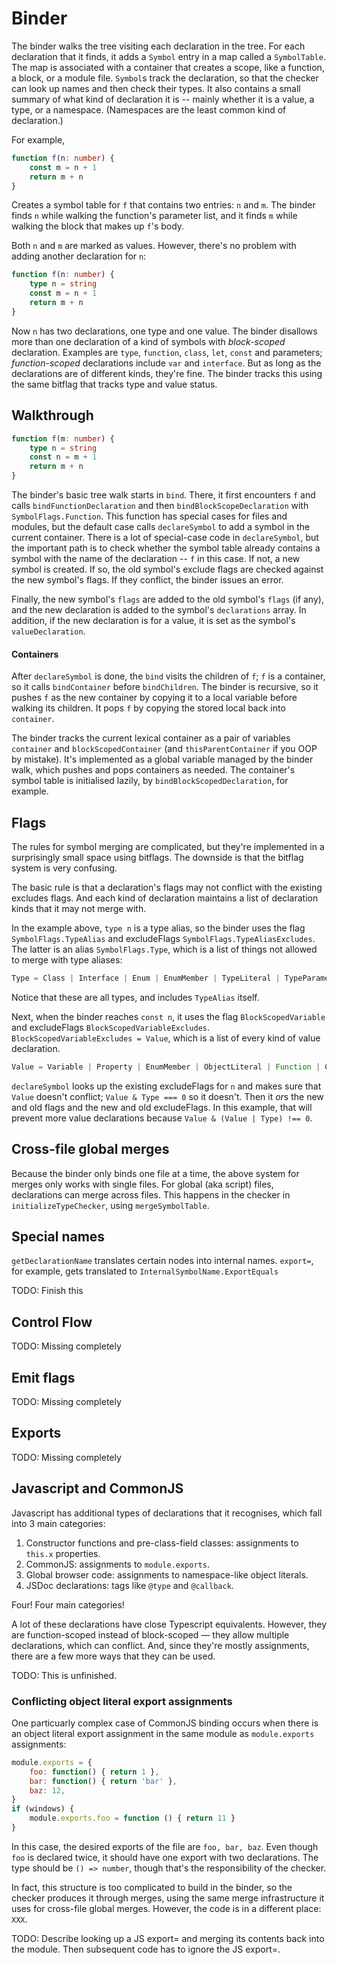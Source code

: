 # Binder

The binder walks the tree visiting each declaration in the tree.
For each declaration that it finds, it adds a `Symbol` entry in a map called a `SymbolTable`.
The map is associated with a container that creates a scope, like a function, a block, or a module file.
`Symbol`s track the declaration, so that the checker can look up names and then check their types.
It also contains a small summary of what kind of declaration it is -- mainly whether it is a value, a type, or a namespace.
(Namespaces are the least common kind of declaration.)

For example,

```ts
function f(n: number) {
    const m = n + 1
    return m + n
}
```

Creates a symbol table for `f` that contains two entries: `n` and `m`.
The binder finds `n` while walking the function's parameter list, and it finds `m` while walking the block that makes up `f`'s body.

Both `n` and `m` are marked as values.
However, there's no problem with adding another declaration for `n`:

```ts
function f(n: number) {
    type n = string
    const m = n + 1
    return m + n
}
```

Now `n` has two declarations, one type and one value.
The binder disallows more than one declaration of a kind of symbols with *block-scoped* declaration.
Examples are `type`, `function`, `class`, `let`, `const` and parameters; *function-scoped* declarations include `var` and `interface`.
But as long as the declarations are of different kinds, they're fine.
The binder tracks this using the same bitflag that tracks type and value status.

## Walkthrough

```ts
function f(m: number) {
    type n = string
    const n = m + 1
    return m + n
}
```

The binder's basic tree walk starts in `bind`.
There, it first encounters `f` and calls `bindFunctionDeclaration` and then `bindBlockScopeDeclaration` with `SymbolFlags.Function`.
This function has special cases for files and modules, but the default case calls `declareSymbol` to add a symbol in the current container.
There is a lot of special-case code in `declareSymbol`, but the important path is to check whether the symbol table already contains a symbol with the name of the declaration -- `f` in this case.
If not, a new symbol is created.
If so, the old symbol's exclude flags are checked against the new symbol's flags.
If they conflict, the binder issues an error.

Finally, the new symbol's `flags` are added to the old symbol's `flags` (if any), and the new declaration is added to the symbol's `declarations` array.
In addition, if the new declaration is for a value, it is set as the symbol's `valueDeclaration`.

#### Containers

After `declareSymbol` is done, the `bind` visits the children of `f`; `f` is a container, so it calls `bindContainer` before `bindChildren`.
The binder is recursive, so it pushes `f` as the new container by copying it to a local variable before walking its children.
It pops `f` by copying the stored local back into `container`.

The binder tracks the current lexical container as a pair of variables `container` and `blockScopedContainer` (and `thisParentContainer` if you OOP by mistake).
It's implemented as a global variable managed by the binder walk, which pushes and pops containers as needed.
The container's symbol table is initialised lazily, by `bindBlockScopedDeclaration`, for example.

## Flags

The rules for symbol merging are complicated, but they're implemented in a surprisingly small space using bitflags.
The downside is that the bitflag system is very confusing.

The basic rule is that a declaration's flags may not conflict with the existing excludes flags.
And each kind of declaration maintains a list of declaration kinds that it may not merge with.

In the example above, `type n` is a type alias, so the binder uses the flag `SymbolFlags.TypeAlias` and excludeFlags `SymbolFlags.TypeAliasExcludes`.
The latter is an alias `SymbolFlags.Type`, which is a list of things not allowed to merge with type aliases:

```ts
Type = Class | Interface | Enum | EnumMember | TypeLiteral | TypeParameter | TypeAlias
```

Notice that these are all types, and includes `TypeAlias` itself.

Next, when the binder reaches `const n`, it uses the flag `BlockScopedVariable` and excludeFlags `BlockScopedVariableExcludes`.
`BlockScopedVariableExcludes = Value`, which is a list of every kind of value declaration.

```ts
Value = Variable | Property | EnumMember | ObjectLiteral | Function | Class | Enum | ValueModule | Method | GetAccessor | SetAccessor
```

`declareSymbol` looks up the existing excludeFlags for `n` and makes sure that `Value` doesn't conflict; `Value & Type === 0` so it doesn't.
Then it *or*s the new and old flags and the new and old excludeFlags.
In this example, that will prevent more value declarations because `Value & (Value | Type) !== 0`.

## Cross-file global merges

Because the binder only binds one file at a time, the above system for merges only works with single files.
For global (aka script) files, declarations can merge across files.
This happens in the checker in `initializeTypeChecker`, using `mergeSymbolTable`.

## Special names

`getDeclarationName` translates certain nodes into internal names.
`export=`, for example, gets translated to `InternalSymbolName.ExportEquals`

TODO: Finish this

## Control Flow

TODO: Missing completely

## Emit flags

TODO: Missing completely

## Exports

TODO: Missing completely

## Javascript and CommonJS

Javascript has additional types of declarations that it recognises, which fall into 3 main categories:

1. Constructor functions and pre-class-field classes: assignments to `this.x` properties.
2. CommonJS: assignments to `module.exports`.
3. Global browser code: assignments to namespace-like object literals.
4. JSDoc declarations: tags like `@type` and `@callback`.

Four! Four main categories!

A lot of these declarations have close Typescript equivalents.
However, they are function-scoped instead of block-scoped &mdash; they allow multiple declarations, which can conflict.
And, since they're mostly assignments, there are a few more ways that they can be used.

TODO: This is unfinished.

### Conflicting object literal export assignments

One particuarly complex case of CommonJS binding occurs when there is an object literal export assignment in the same module as `module.exports` assignments:

```js
module.exports = {
    foo: function() { return 1 },
    bar: function() { return 'bar' },
    baz: 12,
}
if (windows) {
    module.exports.foo = function () { return 11 }
}
```

In this case, the desired exports of the file are `foo, bar, baz`.
Even though `foo` is declared twice, it should have one export with two declarations.
The type should be `() => number`, though that's the responsibility of the checker.

In fact, this structure is too complicated to build in the binder, so the checker produces it through merges, using the same merge infrastructure it uses for cross-file global merges.
However, the code is in a different place: `XXX`.

TODO: Describe looking up a JS export= and merging its contents back into the module.
Then subsequent code has to ignore the JS export=.
